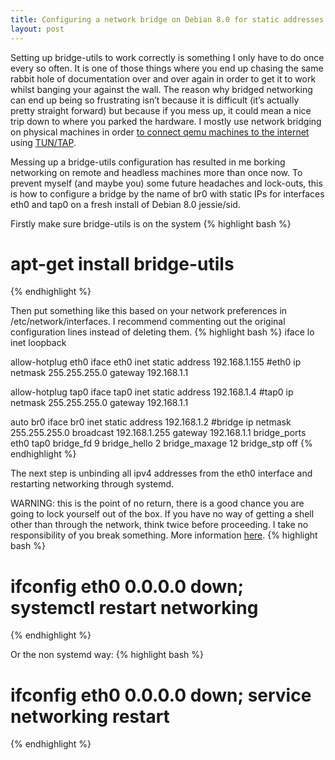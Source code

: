 ```yaml
---
title: Configuring a network bridge on Debian 8.0 for static addresses
layout: post
---
```


Setting up bridge-utils to work correctly is something I only have to do
once every so often. It is one of those things where you end up chasing
the same rabbit hole of documentation over and over again in order to get
it to work whilst banging your against the wall. The reason why bridged
networking can end up being so frustrating isn’t because it is difficult
(it’s actually pretty straight forward) but because if you mess up, it
could mean a nice trip down to where you parked the hardware. I mostly use
network bridging on physical machines in order [to connect qemu machines
to the internet](http://wiki.qemu.org/Documentation/Networking) using
[TUN/TAP](http://en.wikipedia.org/wiki/TUN/TAP). 

Messing up a bridge-utils configuration has resulted in me borking
networking on remote and headless machines more than once now. To prevent
myself (and maybe you) some future headaches and lock-outs, this is how to
configure a bridge by the name of br0 with static IPs for interfaces eth0
and tap0 on a fresh install of Debian 8.0 jessie/sid. 

Firstly make sure bridge-utils is on the system
{% highlight bash %}
# apt-get install bridge-utils
{% endhighlight %}

Then put something like this based on your network preferences in
/etc/network/interfaces.
I recommend commenting out the original configuration lines instead of
deleting them.
{% highlight bash %}
iface lo inet loopback

allow-hotplug eth0
iface eth0 inet static
        address 192.168.1.155	#eth0 ip
        netmask 255.255.255.0
        gateway 192.168.1.1

allow-hotplug tap0
iface tap0 inet static
        address 192.168.1.4	#tap0 ip
        netmask 255.255.255.0
        gateway 192.168.1.1

auto br0
iface br0 inet static
        address 192.168.1.2	#bridge ip
        netmask 255.255.255.0
        broadcast 192.168.1.255
        gateway 192.168.1.1
        bridge_ports eth0 tap0
        bridge_fd 9
        bridge_hello 2
        bridge_maxage 12
        bridge_stp off
{% endhighlight %}

The next step is unbinding all ipv4 addresses from the eth0 interface and
restarting networking through systemd.

WARNING: this is the point of no return, there is a good chance you are
going to lock yourself out of the box. If you have no way of getting
a shell other than through the network, think twice before proceeding.
I take no responsibility of you break something. More information
[here](http://www.tldp.org/HOWTO/Ethernet-Bridge-netfilter-HOWTO-3.html).
{% highlight bash %}
# ifconfig eth0 0.0.0.0 down; systemctl restart networking
{% endhighlight %}

Or the non systemd way:
{% highlight bash %}
# ifconfig eth0 0.0.0.0 down; service networking restart
{% endhighlight %}
